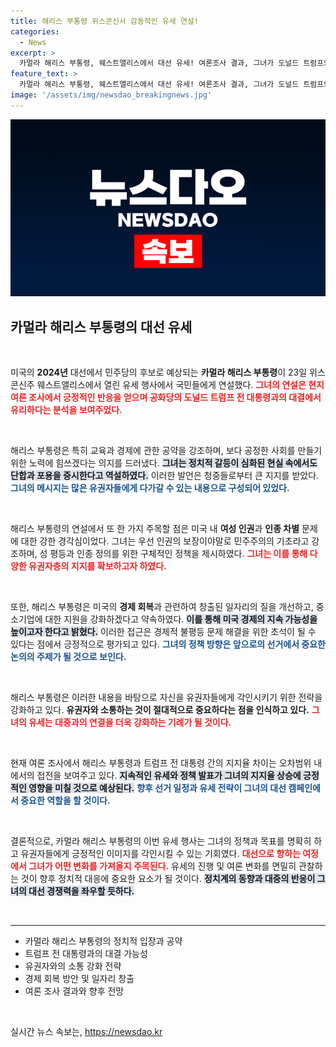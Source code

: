 ```yaml
---
title: 해리스 부통령 위스콘신서 감동적인 유세 연설!
categories:
  - News
excerpt: >
  카멀라 해리스 부통령, 웨스트앨리스에서 대선 유세! 여론조사 결과, 그녀가 도널드 트럼프와 오차범위 내 접전을 벌이고 있다는 사실이 공개되며 긴장감이 고조되고 있다. 클릭해 더 알아보세요!
feature_text: >
  카멀라 해리스 부통령, 웨스트앨리스에서 대선 유세! 여론조사 결과, 그녀가 도널드 트럼프와 오차범위 내 접전을 벌이고 있다는 사실이 공개되며 긴장감이 고조되고 있다. 클릭해 더 알아보세요!
image: '/assets/img/newsdao_breakingnews.jpg'
---
```


<p><img src="/assets/img/newsdao_breakingnews.jpg" alt="cryptoinkorea 속보" /></p>

<h2 data-ke-size="size26">카멀라 해리스 부통령의 대선 유세</h2>

<p data-ke-size="size16">&nbsp;</p>

<p>미국의 <b>2024년</b> 대선에서 민주당의 후보로 예상되는 <b>카멀라 해리스 부통령</b>이 23일 위스콘신주 웨스트앨리스에서 열린 유세 행사에서 국민들에게 연설했다. <b><span style="color: #ee2323;">그녀의 연설은 현지 여론 조사에서 긍정적인 반응을 얻으며 공화당의 도널드 트럼프 전 대통령과의 대결에서 유리하다는 분석을 보여주었다.</span></b> </p>

<p data-ke-size="size16">&nbsp;</p>

<p>해리스 부통령은 특히 교육과 경제에 관한 공약을 강조하며, 보다 공정한 사회를 만들기 위한 노력에 힘쓰겠다는 의지를 드러냈다. <b><span style="background-color: #21538527;">그녀는 정치적 갈등이 심화된 현실 속에서도 단합과 포용을 중시한다고 역설하였다.</span></b> 이러한 발언은 청중들로부터 큰 지지를 받았다. <b><span style="color: #1a5490;">그녀의 메시지는 많은 유권자들에게 다가갈 수 있는 내용으로 구성되어 있었다.</span></b></p>

<p data-ke-size="size16">&nbsp;</p>

<p>해리스 부통령의 연설에서 또 한 가지 주목할 점은 미국 내 <b>여성 인권</b>과 <b>인종 차별</b> 문제에 대한 강한 경각심이었다. 그녀는 우선 인권의 보장이야말로 민주주의의 기초라고 강조하며, 성 평등과 인종 정의를 위한 구체적인 정책을 제시하였다. <b><span style="color: #ee2323;">그녀는 이를 통해 다양한 유권자층의 지지를 확보하고자 하였다.</span></b> </p>

<p data-ke-size="size16">&nbsp;</p>

<p>또한, 해리스 부통령은 미국의 <b>경제 회복</b>과 관련하여 창출된 일자리의 질을 개선하고, 중소기업에 대한 지원을 강화하겠다고 약속하였다. <b><span style="background-color: #21538527;">이를 통해 미국 경제의 지속 가능성을 높이고자 한다고 밝혔다.</span></b> 이러한 접근은 경제적 불평등 문제 해결을 위한 초석이 될 수 있다는 점에서 긍정적으로 평가되고 있다. <b><span style="color: #1a5490;">그녀의 정책 방향은 앞으로의 선거에서 중요한 논의의 주제가 될 것으로 보인다.</span></b></p>

<p data-ke-size="size16">&nbsp;</p>

<p>해리스 부통령은 이러한 내용을 바탕으로 자신을 유권자들에게 각인시키기 위한 전략을 강화하고 있다. <b>유권자와 소통하는 것이 절대적으로 중요하다는 점을 인식하고 있다.</b> <b><span style="color: #ee2323;">그녀의 유세는 대중과의 연결을 더욱 강화하는 기례가 될 것이다.</span></b> </p>

<p data-ke-size="size16">&nbsp;</p>

<p>현재 여론 조사에서 해리스 부통령과 트럼프 전 대통령 간의 지지율 차이는 오차범위 내에서의 접전을 보여주고 있다. <b><span style="background-color: #21538527;">지속적인 유세와 정책 발표가 그녀의 지지율 상승에 긍정적인 영향을 미칠 것으로 예상된다.</span></b> <b><span style="color: #1a5490;">향후 선거 일정과 유세 전략이 그녀의 대선 캠페인에서 중요한 역할을 할 것이다.</span></b></p>

<p data-ke-size="size16">&nbsp;</p>

<p>결론적으로, 카멀라 해리스 부통령의 이번 유세 행사는 그녀의 정책과 목표를 명확히 하고 유권자들에게 긍정적인 이미지를 각인시킬 수 있는 기회였다. <b><span style="color: #ee2323;">대선으로 향하는 여정에서 그녀가 어떤 변화를 가져올지 주목된다.</span></b> 유세의 진행 및 여론 변화를 면밀히 관찰하는 것이 향후 정치적 대응에 중요한 요소가 될 것이다. <b><span style="background-color: #21538527;">정치계의 동향과 대중의 반응이 그녀의 대선 경쟁력을 좌우할 듯하다.</span></b> </p>

<p data-ke-size="size16">&nbsp;</p>

<hr/>

<ul>
  <li>카멀라 해리스 부통령의 정치적 입장과 공약</li>
  <li>트럼프 전 대통령과의 대결 가능성</li>
  <li>유권자와의 소통 강화 전략</li>
  <li>경제 회복 방안 및 일자리 창출</li>
  <li>여론 조사 결과와 향후 전망</li>
</ul>

<p data-ke-size="size16">&nbsp;</p>
실시간 뉴스 속보는, <a href="https://newsdao.kr" rel="dofollow">https://newsdao.kr</a>



